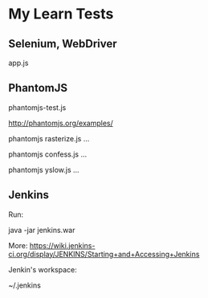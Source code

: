 My Learn Tests
==============

Selenium, WebDriver
-------------------

app.js

PhantomJS
---------

phantomjs-test.js

http://phantomjs.org/examples/

phantomjs rasterize.js ...

phantomjs confess.js ...

phantomjs yslow.js ...

Jenkins
-------

Run:

java -jar jenkins.war

More: https://wiki.jenkins-ci.org/display/JENKINS/Starting+and+Accessing+Jenkins

Jenkin's workspace:

~/.jenkins
